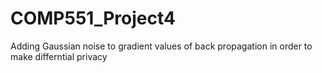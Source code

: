 # COMP551_Project4
Adding Gaussian noise to gradient values of back propagation in order to make differntial privacy
